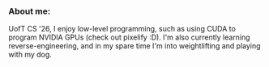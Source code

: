 ### About me:
UofT CS '26, I enjoy low-level programming, such as using CUDA to program NVIDIA GPUs (check out pixelify :D). I'm also currently learning reverse-engineering, and in my spare time I'm into weightlifting and playing with my dog.
